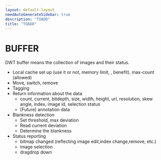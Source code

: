 ```yaml
---
layout: default-layout
needAutoGenerateSidebar: true
description: "TOADD"
title: "TOADD"
---
```


# BUFFER

DWT buffer means the collection of images and their status.

- Local cache set up (use it or not, memory limit, , benefit). max-count (allowed)
- Move, switch, remove
- Tagging
- Return information about the data
    - count, current, bitdepth, size, width, height, url, resolution, skew angle, index, image id, selection status
    - [Future] annotation data
- Blankness detection
    - Set threshold, max deviation
    - Read current deviation
    - Determine the blankness
- Status reporting
    - bitmap changed (reflecting image edit,index change,remove, etc.)
    - image selection
    - dragdrop down